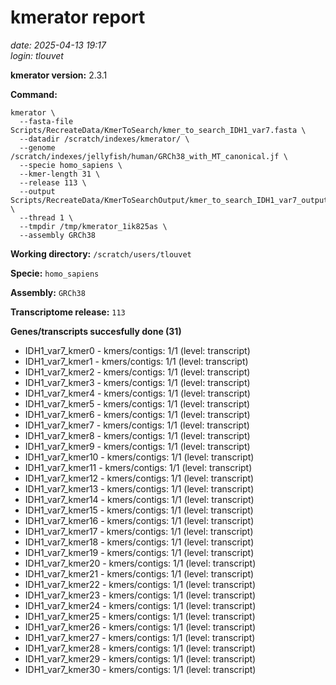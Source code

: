 # kmerator report
*date: 2025-04-13 19:17*  
*login: tlouvet*

**kmerator version:** 2.3.1

**Command:**

```
kmerator \
  --fasta-file Scripts/RecreateData/KmerToSearch/kmer_to_search_IDH1_var7.fasta \
  --datadir /scratch/indexes/kmerator/ \
  --genome /scratch/indexes/jellyfish/human/GRCh38_with_MT_canonical.jf \
  --specie homo_sapiens \
  --kmer-length 31 \
  --release 113 \
  --output Scripts/RecreateData/KmerToSearchOutput/kmer_to_search_IDH1_var7_output \
  --thread 1 \
  --tmpdir /tmp/kmerator_1ik825as \
  --assembly GRCh38
```

**Working directory:** `/scratch/users/tlouvet`

**Specie:** `homo_sapiens`

**Assembly:** `GRCh38`

**Transcriptome release:** `113`

**Genes/transcripts succesfully done (31)**

- IDH1_var7_kmer0 - kmers/contigs: 1/1 (level: transcript)
- IDH1_var7_kmer1 - kmers/contigs: 1/1 (level: transcript)
- IDH1_var7_kmer2 - kmers/contigs: 1/1 (level: transcript)
- IDH1_var7_kmer3 - kmers/contigs: 1/1 (level: transcript)
- IDH1_var7_kmer4 - kmers/contigs: 1/1 (level: transcript)
- IDH1_var7_kmer5 - kmers/contigs: 1/1 (level: transcript)
- IDH1_var7_kmer6 - kmers/contigs: 1/1 (level: transcript)
- IDH1_var7_kmer7 - kmers/contigs: 1/1 (level: transcript)
- IDH1_var7_kmer8 - kmers/contigs: 1/1 (level: transcript)
- IDH1_var7_kmer9 - kmers/contigs: 1/1 (level: transcript)
- IDH1_var7_kmer10 - kmers/contigs: 1/1 (level: transcript)
- IDH1_var7_kmer11 - kmers/contigs: 1/1 (level: transcript)
- IDH1_var7_kmer12 - kmers/contigs: 1/1 (level: transcript)
- IDH1_var7_kmer13 - kmers/contigs: 1/1 (level: transcript)
- IDH1_var7_kmer14 - kmers/contigs: 1/1 (level: transcript)
- IDH1_var7_kmer15 - kmers/contigs: 1/1 (level: transcript)
- IDH1_var7_kmer16 - kmers/contigs: 1/1 (level: transcript)
- IDH1_var7_kmer17 - kmers/contigs: 1/1 (level: transcript)
- IDH1_var7_kmer18 - kmers/contigs: 1/1 (level: transcript)
- IDH1_var7_kmer19 - kmers/contigs: 1/1 (level: transcript)
- IDH1_var7_kmer20 - kmers/contigs: 1/1 (level: transcript)
- IDH1_var7_kmer21 - kmers/contigs: 1/1 (level: transcript)
- IDH1_var7_kmer22 - kmers/contigs: 1/1 (level: transcript)
- IDH1_var7_kmer23 - kmers/contigs: 1/1 (level: transcript)
- IDH1_var7_kmer24 - kmers/contigs: 1/1 (level: transcript)
- IDH1_var7_kmer25 - kmers/contigs: 1/1 (level: transcript)
- IDH1_var7_kmer26 - kmers/contigs: 1/1 (level: transcript)
- IDH1_var7_kmer27 - kmers/contigs: 1/1 (level: transcript)
- IDH1_var7_kmer28 - kmers/contigs: 1/1 (level: transcript)
- IDH1_var7_kmer29 - kmers/contigs: 1/1 (level: transcript)
- IDH1_var7_kmer30 - kmers/contigs: 1/1 (level: transcript)
